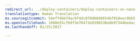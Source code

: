 ```yaml
---
redirect_url: ../deploy-containers/deploy-containers-on-nano
translationtype: Human Translation
ms.sourcegitcommit: 54eff4bb74ac9f4dc870d6046654bf918eac9bb5
ms.openlocfilehash: 1988e55cfb9f3e76473e9398538e6b97344bedac
ms.lasthandoff: 01/25/2017

---
```


